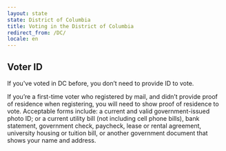 ```yaml
---
layout: state
state: District of Columbia
title: Voting in the District of Columbia
redirect_from: /DC/
locale: en
---
```


## Voter ID

If you've voted in DC before, you don’t need to provide ID to vote.

If you’re a first-time voter who registered by mail, and didn’t provide proof of residence when registering, you will need to show proof of residence to vote. Acceptable forms include: a current and valid government-issued photo ID; or a current utility bill (not including cell phone bills), bank statement, government check, paycheck, lease or rental agreement, university housing or tuition bill, or another government document that shows your name and address.
